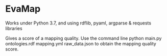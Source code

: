 # EvaMap

Works under Python 3.7, and using rdflib, pyaml, argparse & requests libraries

Gives a score of a mapping quality. Use the command line python main.py ontologies.rdf mapping.yml raw_data.json to obtain the mapping quality score.
